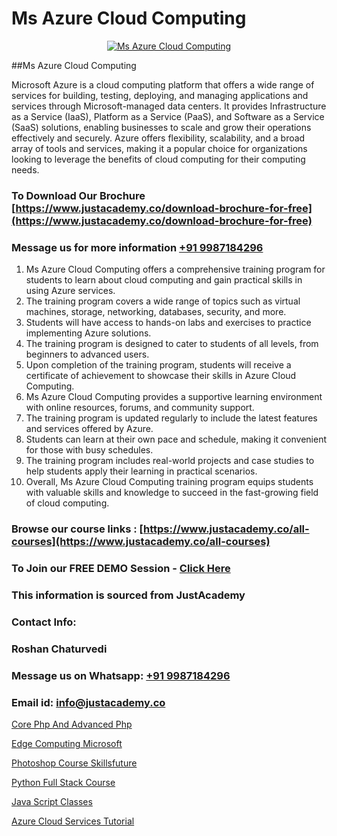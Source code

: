 # Ms Azure Cloud Computing

<p align="center">
  <a href="https://justacademy.co/course-detail/microsoft-azure-training">
    <img src="https://justacademy.co/storage2/course_image/1708336833_course_image.png" alt="Ms Azure Cloud Computing">
  </a>
</p>
##Ms Azure Cloud Computing

Microsoft Azure is a cloud computing platform that offers a wide range of services for building, testing, deploying, and managing applications and services through Microsoft-managed data centers. It provides Infrastructure as a Service (IaaS), Platform as a Service (PaaS), and Software as a Service (SaaS) solutions, enabling businesses to scale and grow their operations effectively and securely. Azure offers flexibility, scalability, and a broad array of tools and services, making it a popular choice for organizations looking to leverage the benefits of cloud computing for their computing needs.
### To Download Our Brochure [https://www.justacademy.co/download-brochure-for-free](https://www.justacademy.co/download-brochure-for-free)
### Message us for more information [+91 9987184296](https://api.whatsapp.com/send?phone=919987184296)
1) Ms Azure Cloud Computing offers a comprehensive training program for students to learn about cloud computing and gain practical skills in using Azure services.
2) The training program covers a wide range of topics such as virtual machines, storage, networking, databases, security, and more.
3) Students will have access to hands-on labs and exercises to practice implementing Azure solutions.
4) The training program is designed to cater to students of all levels, from beginners to advanced users.
5) Upon completion of the training program, students will receive a certificate of achievement to showcase their skills in Azure Cloud Computing.
6) Ms Azure Cloud Computing provides a supportive learning environment with online resources, forums, and community support.
7) The training program is updated regularly to include the latest features and services offered by Azure.
8) Students can learn at their own pace and schedule, making it convenient for those with busy schedules.
9) The training program includes real-world projects and case studies to help students apply their learning in practical scenarios.
10) Overall, Ms Azure Cloud Computing training program equips students with valuable skills and knowledge to succeed in the fast-growing field of cloud computing.

### Browse our course links : [https://www.justacademy.co/all-courses](https://www.justacademy.co/all-courses) 
### To Join our FREE DEMO Session - [Click Here](https://www.justacademy.co/register-for-course-demo)


### This information is sourced from JustAcademy
### Contact Info:
### Roshan Chaturvedi
### Message us on Whatsapp: [+91 9987184296](https://api.whatsapp.com/send?phone=919987184296)
### Email id: [info@justacademy.co](mailto:info@justacademy.co)
                
[Core Php And Advanced Php](https://www.linkedin.com/pulse/core-php-advanced-software-training-mountain-view-eblfe?trackingId=Y2Q6rJ%2Bd3C62nvVzp5kbLw%3D%3D&lipi=urn%3Ali%3Apage%3Ad_flagship3_company_admin%3BLLr0XlPoQRKsrZpjwzzNmQ%3D%3D)

[Edge Computing Microsoft](https://www.linkedin.com/pulse/edge-computing-microsoft-justacademy-pune-xmjtc?trackingId=jW8Gatjfk%2B5plWI%2Fj%2BLiLA%3D%3D&lipi=urn%3Ali%3Apage%3Ad_flagship3_company_admin%3BgZlONmXPQ3%2BLxo6frpA8RA%3D%3D)

[Photoshop Course Skillsfuture](https://medium.com/@negishivu99/photoshop-course-skillsfuture-e4f7f7b470b7)

[Python Full Stack Course](https://medium.com/@sagarawat89/python-full-stack-course-f6c90665b2b1)

[Java Script Classes](https://justacademyin.github.io/Articles/Java-Script-Classes)

[Azure Cloud Services Tutorial](https://justacademyin.github.io/justacademy/azure-cloud-services-tutorial)

